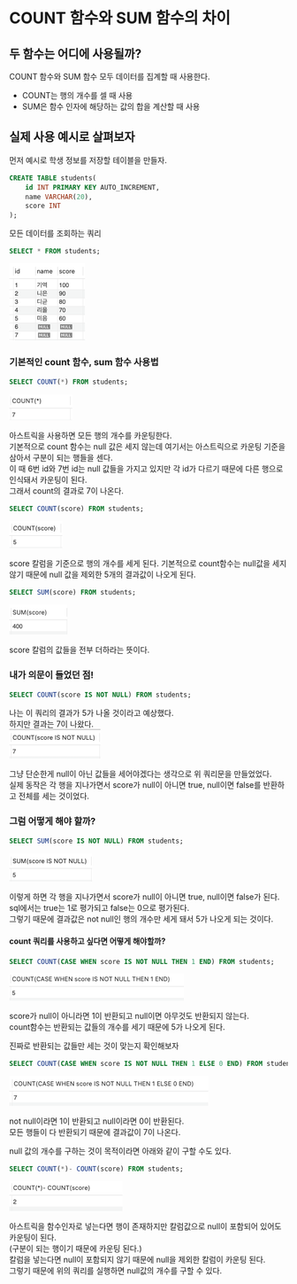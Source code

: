# COUNT 함수와 SUM 함수의 차이

## 두 함수는 어디에 사용될까?
COUNT 함수와 SUM 함수 모두 데이터를 집계할 때 사용한다.  
- COUNT는 행의 개수를 셀 때 사용
- SUM은 함수 인자에 해당하는 값의 합을 계산할 때 사용

## 실제 사용 예시로 살펴보자

먼저 예시로 학생 정보를 저장할 테이블을 만들자.
``` sql
CREATE TABLE students(
	id INT PRIMARY KEY AUTO_INCREMENT,
    name VARCHAR(20),
    score INT
);
```
모든 데이터를 조회하는 쿼리
``` sql
SELECT * FROM students;
```
![select_all](image/select_query.png)

### 기본적인 count 함수, sum 함수 사용법

``` sql
SELECT COUNT(*) FROM students;
```
![count_asterisk.png](image/count_asterisk.png)

아스트릭을 사용하면 모든 행의 개수를 카운팅한다.  
기본적으로 count 함수는 null 값은 세지 않는데 여기서는 아스트릭으로 카운팅 기준을 삼아서 구분이 되는 행들을 센다.  
이 때 6번 id와 7번 id는 null 값들을 가지고 있지만 각 id가 다르기 때문에 다른 행으로 인식돼서 카운팅이 된다.  
그래서 count의 결과로 7이 나온다.

```sql
SELECT COUNT(score) FROM students;
```
![select_score_count](image/select_score_count.png)

score 칼럼을 기준으로 행의 개수를 세게 된다.
기본적으로 count함수는 null값을 세지 않기 때문에 null 값을 제외한 5개의 결과값이 나오게 된다.

``` sql
SELECT SUM(score) FROM students;
```
![sum_query](image/sum_query.png)

score 칼럼의 값들을 전부 더하라는 뜻이다.


### 내가 의문이 들었던 점!

``` sql
SELECT COUNT(score IS NOT NULL) FROM students;
```

나는 이 쿼리의 결과가 5가 나올 것이라고 예상했다.  
하지만 결과는 7이 나왔다.  
![incorrect_count_query.png](image/incorrect_count_query.png)

그냥 단순한게 null이 아닌 값들을 세어야겠다는 생각으로 위 쿼리문을 만들었었다.  
실제 동작은 각 행을 지나가면서 score가 null이 아니면 true, null이면 false를 반환하고 전체를 세는 것이었다.  

### 그럼 어떻게 해야 할까?

``` sql
SELECT SUM(score IS NOT NULL) FROM students;
```
![sum_query2](image/sum_query2.png)

이렇게 하면 각 행을 지나가면서 score가 null이 아니면 true, null이면 false가 된다.  
sql에서는 true는 1로 평가되고 false는 0으로 평가된다.  
그렇기 때문에 결과값은 not null인 행의 개수만 세게 돼서 5가 나오게 되는 것이다.  

#### count 쿼리를 사용하고 싶다면 어떻게 해야할까?  
``` sql
SELECT COUNT(CASE WHEN score IS NOT NULL THEN 1 END) FROM students;
```
![diff_count_query](image/diff_count_query.png)

score가 null이 아니라면 1이 반환되고 null이면 아무것도 반환되지 않는다.  
count함수는 반환되는 값들의 개수를 세기 때문에 5가 나오게 된다.

진짜로 반환되는 값들만 세는 것이 맞는지 확인해보자
```sql
SELECT COUNT(CASE WHEN score IS NOT NULL THEN 1 ELSE 0 END) FROM students;
```
![diff_count_query2](image/diff_count_query2.png)  

not null이라면 1이 반환되고 null이라면 0이 반환된다.    
모든 행들이 다 반환되기 때문에 결과값이 7이 나온다.


null 값의 개수를 구하는 것이 목적이라면 아래와 같이 구할 수도 있다.  
```sql
SELECT COUNT(*)- COUNT(score) FROM students;
```

![diff_count_query3](image/diff_count_query3.png)

아스트릭을 함수인자로 넣는다면 행이 존재하지만 칼럼값으로 null이 포함되어 있어도 카운팅이 된다.  
(구분이 되는 행이기 때문에 카운팅 된다.)    
칼럼을 넣는다면 null이 포함되지 않기 때문에 null을 제외한 칼럼이 카운팅 된다.  
그렇기 때문에 위의 쿼리를 실행하면 null값의 개수를 구할 수 있다.